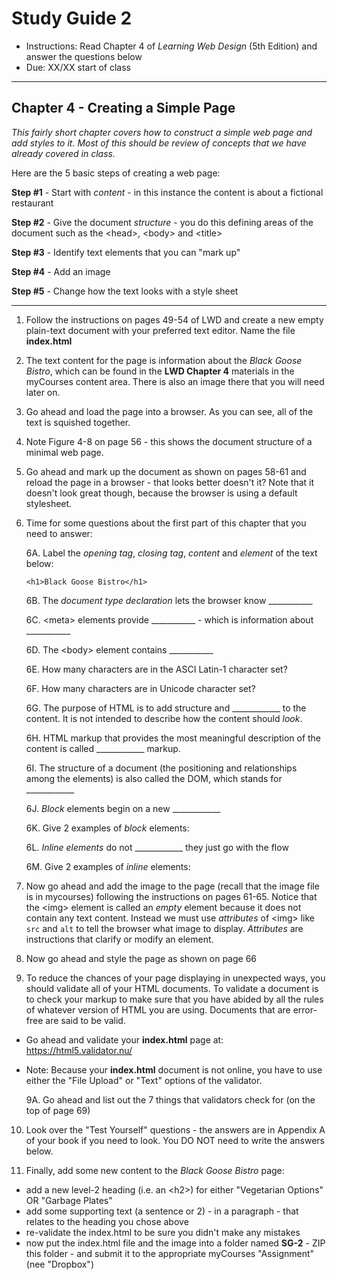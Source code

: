 # Study Guide 2

- Instructions: Read Chapter 4 of *Learning Web Design* (5th Edition) and answer the questions below
- Due: XX/XX start of class

<hr>

## Chapter 4 - Creating a Simple Page
*This fairly short chapter covers how to construct a simple web page and add styles to it. Most of this should be review of concepts that we have already covered in class.*

Here are the 5 basic steps of creating a web page:

**Step #1** - Start with *content* - in this instance the content is about a fictional restaurant

**Step #2** - Give the document *structure* - you do this defining areas of the document such as the &lt;head>, &lt;body> and &lt;title>

**Step #3** - Identify text elements that you can "mark up"

**Step #4** - Add an image

**Step #5** - Change how the text looks with a style sheet

<hr>

1. Follow the instructions on pages 49-54 of LWD and create a new empty plain-text document with your preferred text editor. Name the file **index.html**

2. The text content for the page is information about the *Black Goose Bistro*, which can be found in the **LWD Chapter 4** materials in the myCourses content area. There is also an image there that you will need later on.

3. Go ahead and load the page into a browser. As you can see, all of the text is squished together.

4. Note Figure 4-8 on page 56 - this shows the document structure of a minimal web page.

5. Go ahead and mark up the document as shown on pages 58-61 and reload the page in a browser - that looks better doesn't it? Note that it doesn't look great though, because the browser is using a default stylesheet.

6. Time for some questions about the first part of this chapter that you need to answer:

    6A. Label the *opening tag*, *closing tag*, *content* and *element* of the text below:

    `<h1>Black Goose Bistro</h1>`

    6B. The *document type declaration* lets the browser know ___________

    6C. &lt;meta> elements provide ___________ - which is information about ___________

    6D. The &lt;body> element contains ___________

    6E. How many characters are in the ASCI Latin-1 character set?

    6F. How many characters are in Unicode character set?

    6G. The purpose of HTML is to add structure and ____________ to the content. It is not intended to describe how the content should *look*.

    6H. HTML markup that provides the most meaningful description of the content is called ____________ markup.

    6I. The structure of a document (the positioning and relationships among the elements) is also called the DOM, which stands for ____________

    6J. *Block* elements begin on a new ____________

    6K. Give 2 examples of *block* elements:

    6L. *Inline elements* do not ____________ they just go with the flow

    6M. Give 2 examples of *inline* elements:

7. Now go ahead and add the image to the page (recall that the image file is in mycourses) following the instructions on pages 61-65. Notice that the &lt;img> element is called an *empty* element because it does not contain any text content. Instead we must use *attributes* of &lt;img> like `src` and `alt` to tell the browser what image to display. *Attributes* are instructions that clarify or modify an element.

8. Now go ahead and style the page as shown on page 66

9. To reduce the chances of your page displaying in unexpected ways, you should validate all of your HTML documents. To validate a document is to check your markup to make sure that you have abided by all the rules of whatever version of HTML you are using. Documents that are error-free are said to be valid. 

- Go ahead and validate your **index.html** page at: https://html5.validator.nu/
- Note: Because your **index.html** document is not online, you have to use either the "File Upload" or "Text" options of the validator.

    9A. Go ahead and list out the 7 things that validators check for (on the top of page 69)
    
    
    
10. Look over the "Test Yourself" questions - the answers are in Appendix A of your book if you need to look. You DO NOT need to write the answers below.


11. Finally, add some new content to the  *Black Goose Bistro* page:
- add a new level-2 heading (i.e. an &lt;h2>) for either "Vegetarian Options" OR "Garbage Plates"
- add some supporting text (a sentence or 2) - in a paragraph - that relates to the heading you chose above
- re-validate the index.html to be sure you didn't make any mistakes
- now put the index.html file and the image into a folder named **SG-2** - ZIP this folder - and submit it to the appropriate myCourses "Assignment" (nee "Dropbox")
